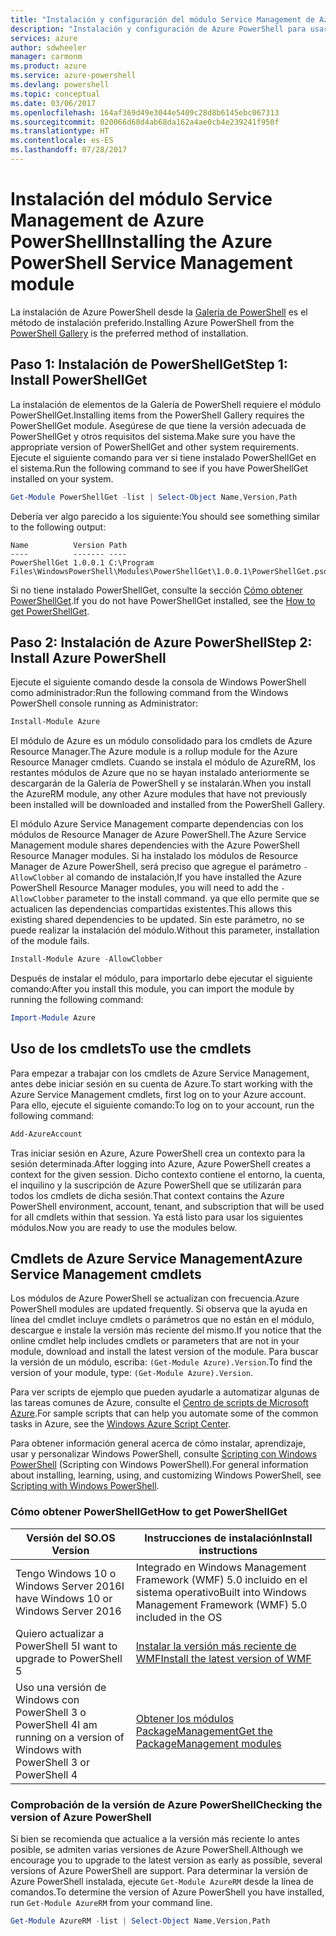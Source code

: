 ```yaml
---
title: "Instalación y configuración del módulo Service Management de Azure PowerShell | Microsoft Docs"
description: "Instalación y configuración de Azure PowerShell para usarlo por primera vez"
services: azure
author: sdwheeler
manager: carmonm
ms.product: azure
ms.service: azure-powershell
ms.devlang: powershell
ms.topic: conceptual
ms.date: 03/06/2017
ms.openlocfilehash: 164af369d49e3044e5409c28d8b6145ebc067313
ms.sourcegitcommit: 020066d68d4ab68da162a4ae0cb4e239241f950f
ms.translationtype: HT
ms.contentlocale: es-ES
ms.lasthandoff: 07/28/2017
---
```

# <a name="installing-the-azure-powershell-service-management-module"></a><span data-ttu-id="8826e-103">Instalación del módulo Service Management de Azure PowerShell</span><span class="sxs-lookup"><span data-stu-id="8826e-103">Installing the Azure PowerShell Service Management module</span></span>

<span data-ttu-id="8826e-104">La instalación de Azure PowerShell desde la [Galería de PowerShell](https://www.powershellgallery.com/) es el método de instalación preferido.</span><span class="sxs-lookup"><span data-stu-id="8826e-104">Installing Azure PowerShell from the [PowerShell Gallery](https://www.powershellgallery.com/) is the preferred method of installation.</span></span>

## <a name="step-1-install-powershellget"></a><span data-ttu-id="8826e-105">Paso 1: Instalación de PowerShellGet</span><span class="sxs-lookup"><span data-stu-id="8826e-105">Step 1: Install PowerShellGet</span></span>

<span data-ttu-id="8826e-106">La instalación de elementos de la Galería de PowerShell requiere el módulo PowerShellGet.</span><span class="sxs-lookup"><span data-stu-id="8826e-106">Installing items from the PowerShell Gallery requires the PowerShellGet module.</span></span> <span data-ttu-id="8826e-107">Asegúrese de que tiene la versión adecuada de PowerShellGet y otros requisitos del sistema.</span><span class="sxs-lookup"><span data-stu-id="8826e-107">Make sure you have the appropriate version of PowerShellGet and other system requirements.</span></span> <span data-ttu-id="8826e-108">Ejecute el siguiente comando para ver si tiene instalado PowerShellGet en el sistema.</span><span class="sxs-lookup"><span data-stu-id="8826e-108">Run the following command to see if you have PowerShellGet installed on your system.</span></span>

```powershell
Get-Module PowerShellGet -list | Select-Object Name,Version,Path
```

<span data-ttu-id="8826e-109">Debería ver algo parecido a los siguiente:</span><span class="sxs-lookup"><span data-stu-id="8826e-109">You should see something similar to the following output:</span></span>

```
Name          Version Path
----          ------- ----
PowerShellGet 1.0.0.1 C:\Program Files\WindowsPowerShell\Modules\PowerShellGet\1.0.0.1\PowerShellGet.psd1
```

<span data-ttu-id="8826e-110">Si no tiene instalado PowerShellGet, consulte la sección [Cómo obtener PowerShellGet](#how-to-get-powershellget).</span><span class="sxs-lookup"><span data-stu-id="8826e-110">If you do not have PowerShellGet installed, see the [How to get PowerShellGet](#how-to-get-powershellget).</span></span>

## <a name="step-2-install-azure-powershell"></a><span data-ttu-id="8826e-111">Paso 2: Instalación de Azure PowerShell</span><span class="sxs-lookup"><span data-stu-id="8826e-111">Step 2: Install Azure PowerShell</span></span>

<span data-ttu-id="8826e-112">Ejecute el siguiente comando desde la consola de Windows PowerShell como administrador:</span><span class="sxs-lookup"><span data-stu-id="8826e-112">Run the following command from the Windows PowerShell console running as Administrator:</span></span>

```powershell
Install-Module Azure
```

<span data-ttu-id="8826e-113">El módulo de Azure es un módulo consolidado para los cmdlets de Azure Resource Manager.</span><span class="sxs-lookup"><span data-stu-id="8826e-113">The Azure module is a rollup module for the Azure Resource Manager cmdlets.</span></span> <span data-ttu-id="8826e-114">Cuando se instala el módulo de AzureRM, los restantes módulos de Azure que no se hayan instalado anteriormente se descargarán de la Galería de PowerShell y se instalarán.</span><span class="sxs-lookup"><span data-stu-id="8826e-114">When you install the AzureRM module, any other Azure modules that have not previously been installed will be downloaded and installed from the PowerShell Gallery.</span></span>

<span data-ttu-id="8826e-115">El módulo Azure Service Management comparte dependencias con los módulos de Resource Manager de Azure PowerShell.</span><span class="sxs-lookup"><span data-stu-id="8826e-115">The Azure Service Management module shares dependencies with the Azure PowerShell Resource Manager modules.</span></span> <span data-ttu-id="8826e-116">Si ha instalado los módulos de Resource Manager de Azure PowerShell, será preciso que agregue el parámetro `-AllowClobber` al comando de instalación,</span><span class="sxs-lookup"><span data-stu-id="8826e-116">If you have installed the Azure PowerShell Resource Manager modules, you will need to add the `-AllowClobber` parameter to the install command.</span></span> <span data-ttu-id="8826e-117">ya que ello permite que se actualicen las dependencias compartidas existentes.</span><span class="sxs-lookup"><span data-stu-id="8826e-117">This allows this existing shared dependencies to be updated.</span></span> <span data-ttu-id="8826e-118">Sin este parámetro, no se puede realizar la instalación del módulo.</span><span class="sxs-lookup"><span data-stu-id="8826e-118">Without this parameter, installation of the module fails.</span></span>

```powershell
Install-Module Azure -AllowClobber
```

<span data-ttu-id="8826e-119">Después de instalar el módulo, para importarlo debe ejecutar el siguiente comando:</span><span class="sxs-lookup"><span data-stu-id="8826e-119">After you install this module, you can import the module by running the following command:</span></span>

```powershell
Import-Module Azure
```

## <a name="to-use-the-cmdlets"></a><span data-ttu-id="8826e-120">Uso de los cmdlets</span><span class="sxs-lookup"><span data-stu-id="8826e-120">To use the cmdlets</span></span>

<span data-ttu-id="8826e-121">Para empezar a trabajar con los cmdlets de Azure Service Management, antes debe iniciar sesión en su cuenta de Azure.</span><span class="sxs-lookup"><span data-stu-id="8826e-121">To start working with the Azure Service Management cmdlets, first log on to your Azure account.</span></span> <span data-ttu-id="8826e-122">Para ello, ejecute el siguiente comando:</span><span class="sxs-lookup"><span data-stu-id="8826e-122">To log on to your account, run the following command:</span></span>

```powershell
Add-AzureAccount
```

<span data-ttu-id="8826e-123">Tras iniciar sesión en Azure, Azure PowerShell crea un contexto para la sesión determinada.</span><span class="sxs-lookup"><span data-stu-id="8826e-123">After logging into Azure, Azure PowerShell creates a context for the given session.</span></span> <span data-ttu-id="8826e-124">Dicho contexto contiene el entorno, la cuenta, el inquilino y la suscripción de Azure PowerShell que se utilizarán para todos los cmdlets de dicha sesión.</span><span class="sxs-lookup"><span data-stu-id="8826e-124">That context contains the Azure PowerShell environment, account, tenant, and subscription that will be used for all cmdlets within that session.</span></span> <span data-ttu-id="8826e-125">Ya está listo para usar los siguientes módulos.</span><span class="sxs-lookup"><span data-stu-id="8826e-125">Now you are ready to use the modules below.</span></span>

## <a name="azure-service-management-cmdlets"></a><span data-ttu-id="8826e-126">Cmdlets de Azure Service Management</span><span class="sxs-lookup"><span data-stu-id="8826e-126">Azure Service Management cmdlets</span></span>

<span data-ttu-id="8826e-127">Los módulos de Azure PowerShell se actualizan con frecuencia.</span><span class="sxs-lookup"><span data-stu-id="8826e-127">Azure PowerShell modules are updated frequently.</span></span> <span data-ttu-id="8826e-128">Si observa que la ayuda en línea del cmdlet incluye cmdlets o parámetros que no están en el módulo, descargue e instale la versión más reciente del mismo.</span><span class="sxs-lookup"><span data-stu-id="8826e-128">If you notice that the online cmdlet help includes cmdlets or parameters that are not in your module, download and install the latest version of the module.</span></span> <span data-ttu-id="8826e-129">Para buscar la versión de un módulo, escriba: `(Get-Module Azure).Version`.</span><span class="sxs-lookup"><span data-stu-id="8826e-129">To find the version of your module, type: `(Get-Module Azure).Version`.</span></span>

<span data-ttu-id="8826e-130">Para ver scripts de ejemplo que pueden ayudarle a automatizar algunas de las tareas comunes de Azure, consulte el [Centro de scripts de Microsoft Azure](http://www.windowsazure.com/documentation/scripts/).</span><span class="sxs-lookup"><span data-stu-id="8826e-130">For sample scripts that can help you automate some of the common tasks in Azure, see the [Windows Azure Script Center](http://www.windowsazure.com/documentation/scripts/).</span></span>

<span data-ttu-id="8826e-131">Para obtener información general acerca de cómo instalar, aprendizaje, usar y personalizar Windows PowerShell, consulte [Scripting con Windows PowerShell](http://go.microsoft.com/fwlink/p/?linkid=320210) (Scripting con Windows PowerShell).</span><span class="sxs-lookup"><span data-stu-id="8826e-131">For general information about installing, learning, using, and customizing Windows PowerShell, see [Scripting with Windows PowerShell](http://go.microsoft.com/fwlink/p/?linkid=320210).</span></span>

### <a name="how-to-get-powershellget"></a><span data-ttu-id="8826e-132">Cómo obtener PowerShellGet</span><span class="sxs-lookup"><span data-stu-id="8826e-132">How to get PowerShellGet</span></span>

|<span data-ttu-id="8826e-133">Versión del SO.</span><span class="sxs-lookup"><span data-stu-id="8826e-133">OS Version</span></span>|<span data-ttu-id="8826e-134">Instrucciones de instalación</span><span class="sxs-lookup"><span data-stu-id="8826e-134">Install instructions</span></span>|
|---|---|
|<span data-ttu-id="8826e-135">Tengo Windows 10 o Windows Server 2016</span><span class="sxs-lookup"><span data-stu-id="8826e-135">I have Windows 10 or Windows Server 2016</span></span>|<span data-ttu-id="8826e-136">Integrado en Windows Management Framework (WMF) 5.0 incluido en el sistema operativo</span><span class="sxs-lookup"><span data-stu-id="8826e-136">Built into Windows Management Framework (WMF) 5.0 included in the OS</span></span>|
|<span data-ttu-id="8826e-137">Quiero actualizar a PowerShell 5</span><span class="sxs-lookup"><span data-stu-id="8826e-137">I want to upgrade to PowerShell 5</span></span>|[<span data-ttu-id="8826e-138">Instalar la versión más reciente de WMF</span><span class="sxs-lookup"><span data-stu-id="8826e-138">Install the latest version of WMF</span></span>](https://www.microsoft.com/en-us/download/details.aspx?id=54616)|
|<span data-ttu-id="8826e-139">Uso una versión de Windows con PowerShell 3 o PowerShell 4</span><span class="sxs-lookup"><span data-stu-id="8826e-139">I am running on a version of Windows with PowerShell 3 or PowerShell 4</span></span>|[<span data-ttu-id="8826e-140">Obtener los módulos PackageManagement</span><span class="sxs-lookup"><span data-stu-id="8826e-140">Get the PackageManagement modules</span></span>](http://go.microsoft.com/fwlink/?LinkID=746217)|

<a id="helpmechoose"></a>
### <a name="checking-the-version-of-azure-powershell"></a><span data-ttu-id="8826e-141">Comprobación de la versión de Azure PowerShell</span><span class="sxs-lookup"><span data-stu-id="8826e-141">Checking the version of Azure PowerShell</span></span>

<span data-ttu-id="8826e-142">Si bien se recomienda que actualice a la versión más reciente lo antes posible, se admiten varias versiones de Azure PowerShell.</span><span class="sxs-lookup"><span data-stu-id="8826e-142">Although we encourage you to upgrade to the latest version as early as possible, several versions of Azure PowerShell are support.</span></span> <span data-ttu-id="8826e-143">Para determinar la versión de Azure PowerShell instalada, ejecute `Get-Module AzureRM` desde la línea de comandos.</span><span class="sxs-lookup"><span data-stu-id="8826e-143">To determine the version of Azure PowerShell you have installed, run `Get-Module AzureRM` from your command line.</span></span>

```powershell
Get-Module AzureRM -list | Select-Object Name,Version,Path
```
